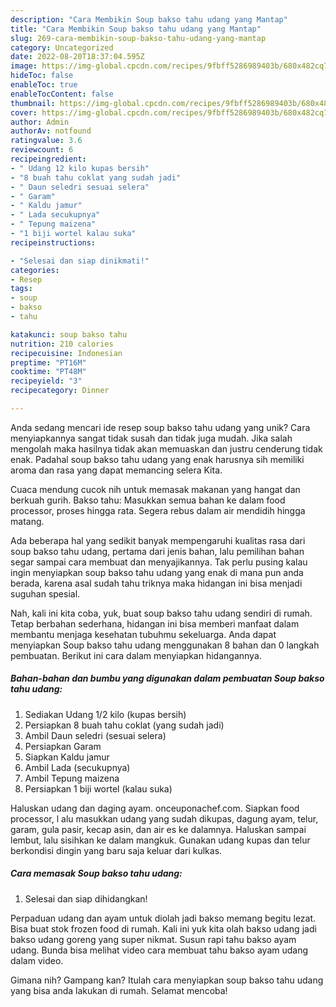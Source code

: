 ```yaml
---
description: "Cara Membikin Soup bakso tahu udang yang Mantap"
title: "Cara Membikin Soup bakso tahu udang yang Mantap"
slug: 269-cara-membikin-soup-bakso-tahu-udang-yang-mantap
category: Uncategorized
date: 2022-08-20T18:37:04.595Z
image: https://img-global.cpcdn.com/recipes/9fbff5286989403b/680x482cq70/soup-bakso-tahu-udang-foto-resep-utama.jpg
hideToc: false
enableToc: true
enableTocContent: false
thumbnail: https://img-global.cpcdn.com/recipes/9fbff5286989403b/680x482cq70/soup-bakso-tahu-udang-foto-resep-utama.jpg
cover: https://img-global.cpcdn.com/recipes/9fbff5286989403b/680x482cq70/soup-bakso-tahu-udang-foto-resep-utama.jpg
author: Admin
authorAv: notfound
ratingvalue: 3.6
reviewcount: 6
recipeingredient:
- " Udang 12 kilo kupas bersih"
- "8 buah tahu coklat yang sudah jadi"
- " Daun seledri sesuai selera"
- " Garam"
- " Kaldu jamur"
- " Lada secukupnya"
- " Tepung maizena"
- "1 biji wortel kalau suka"
recipeinstructions:

- "Selesai dan siap dinikmati!"
categories:
- Resep
tags:
- soup
- bakso
- tahu

katakunci: soup bakso tahu 
nutrition: 210 calories
recipecuisine: Indonesian
preptime: "PT16M"
cooktime: "PT48M"
recipeyield: "3"
recipecategory: Dinner

---
```





Anda sedang mencari ide resep soup bakso tahu udang yang unik? Cara menyiapkannya sangat tidak susah dan tidak juga mudah. Jika salah mengolah maka hasilnya tidak akan memuaskan dan justru cenderung tidak enak. Padahal soup bakso tahu udang yang enak harusnya sih memiliki aroma dan rasa yang dapat memancing selera Kita.





Cuaca mendung cucok nih untuk memasak makanan yang hangat dan berkuah gurih. Bakso tahu: Masukkan semua bahan ke dalam food processor, proses hingga rata. Segera rebus dalam air mendidih hingga matang.

Ada beberapa hal yang sedikit banyak mempengaruhi kualitas rasa dari soup bakso tahu udang, pertama dari jenis bahan, lalu pemilihan bahan segar sampai cara membuat dan menyajikannya. Tak perlu pusing kalau ingin menyiapkan soup bakso tahu udang yang enak di mana pun anda berada, karena asal sudah tahu triknya maka hidangan ini bisa menjadi suguhan spesial.






Nah, kali ini kita coba, yuk, buat soup bakso tahu udang sendiri di rumah. Tetap berbahan sederhana, hidangan ini bisa memberi manfaat dalam membantu menjaga kesehatan tubuhmu sekeluarga. Anda dapat menyiapkan Soup bakso tahu udang menggunakan 8 bahan dan 0 langkah pembuatan. Berikut ini cara dalam menyiapkan hidangannya.

<!--inarticleads1-->

##### Bahan-bahan dan bumbu yang digunakan dalam pembuatan Soup bakso tahu udang:

1. Sediakan  Udang 1/2 kilo (kupas bersih)
1. Persiapkan 8 buah tahu coklat (yang sudah jadi)
1. Ambil  Daun seledri (sesuai selera)
1. Persiapkan  Garam
1. Siapkan  Kaldu jamur
1. Ambil  Lada (secukupnya)
1. Ambil  Tepung maizena
1. Persiapkan 1 biji wortel (kalau suka)


Haluskan udang dan daging ayam. onceuponachef.com. Siapkan food processor, l alu masukkan udang yang sudah dikupas, dagung ayam, telur, garam, gula pasir, kecap asin, dan air es ke dalamnya. Haluskan sampai lembut, lalu sisihkan ke dalam mangkuk. Gunakan udang kupas dan telur berkondisi dingin yang baru saja keluar dari kulkas. 

<!--inarticleads2-->

##### Cara memasak Soup bakso tahu udang:


1. Selesai dan siap dihidangkan!

Perpaduan udang dan ayam untuk diolah jadi bakso memang begitu lezat. Bisa buat stok frozen food di rumah. Kali ini yuk kita olah bakso udang jadi bakso udang goreng yang super nikmat. Susun rapi tahu bakso ayam udang. Bunda bisa melihat video cara membuat tahu bakso ayam udang dalam video. 

Gimana nih? Gampang kan? Itulah cara menyiapkan soup bakso tahu udang yang bisa anda lakukan di rumah. Selamat mencoba!
